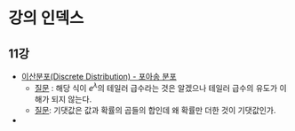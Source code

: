 # 강의 인덱스

## 11강
- [이산분포(Discrete Distribution) - 포아송 분포](이산분포(Discrete%20Distribution).md#포아송%20분포)
	- [질문](이산분포(Discrete%20Distribution).md#확률질량함수로%20알아보는%20포아송%20분포의%20타당성) : 해당 식이 $e^{\lambda}$의 테일러 급수라는 것은 알겠으나 테일러 급수의 유도가 이해가 되지 않는다.
	- [질문](이산분포(Discrete%20Distribution).md#포아송%20패러다임): 기댓값은 값과 확률의 곱들의 합인데 왜 확률만 더한 것이 기댓값인가.
- 

